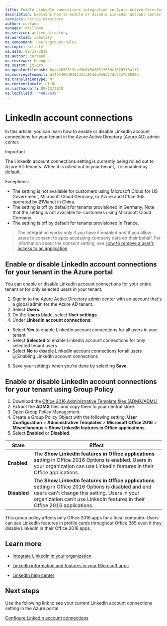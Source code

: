 ```yaml
---
title: Enable LinkedIn connections integration in Azure Active Directory | Microsoft Docs
description: Explains how to enable or disable LinkedIn account connections for Microsoft apps in Azure Active Directory
services: active-directory
author: curtand
manager: mtillman
ms.service: active-directory
ms.workload: identity
ms.component: users-groups-roles
ms.topic: article
ms.date: 09/11/2018
ms.author: curtand
ms.reviewer: beengen
ms.custom: it-pro
ms.openlocfilehash: 0eaa2656313ecd9b64503051265dc16285f0a1f3
ms.sourcegitcommit: d1451406a010fd3aa854dc8e5b77dc5537d8050e
ms.translationtype: MT
ms.contentlocale: nl-NL
ms.lasthandoff: 09/13/2018
ms.locfileid: "44867639"
---
```

# <a name="linkedin-account-connections"></a>LinkedIn account connections

In this article, you can learn how to enable or disable LinkedIn account connections for your tenant in the Azure Active Directory (Azure AD) admin center.

> [!IMPORTANT]
> The LinkedIn account connections setting is currently being rolled out to Azure AD tenants. When it is rolled out to your tenant, it is enabled by default. 
> 
> Exceptions:
> * The setting is not available for customers using Microsoft Cloud for US Government, Microsoft Cloud Germany, or Azure and Office 365 operated by 21Vianet in China.
> * The setting is off by default for tenants provisioned in Germany. Note that the setting is not available for customers using Microsoft Cloud Germany.
> * The setting is off by default for tenants provisioned in France.

> The integration works only if you have it enabled *and* if you allow users to consent to apps accessing company data on their behalf. For information about the consent setting, see [How to remove a user’s access to an application](https://docs.microsoft.com/azure/active-directory/application-access-assignment-how-to-remove-assignment).

## <a name="enable-or-disable-linkedin-account-connections-for-your-tenant-in-the-azure-portal"></a>Enable or disable LinkedIn account connections for your tenant in the Azure portal

You can enable or disable LinkedIn account connections for your entire tenant or for only selected users in your tenant.

1. Sign in to the [Azure Active Directory admin center](https://aad.portal.azure.com/) with an account that's a global admin for the Azure AD tenant.
2. Select **Users**.
3. On the **Users** blade, select **User settings**.
4. Under **LinkedIn account connections**:
  * Select **Yes** to enable LinkedIn account connections for all users in your tenant
  * Select **Selected** to enable LinkedIn account connections for only selected tenant users
  * Select **No** to disable LinkedIn account connections for all users ![Enabling LinkedIn account connections](./media/linkedin-integration/linkedin-integration.png)
5. Save your settings when you're done by selecting **Save**.

## <a name="enable-or-disable-linkedin-account-connections-for-your-tenant-using-group-policy"></a>Enable or disable LinkedIn account connections for your tenant using Group Policy

1. Download the [Office 2016 Administrative Template files (ADMX/ADML)](https://www.microsoft.com/download/details.aspx?id=49030)
2. Extract the **ADMX** files and copy them to your central store.
3. Open Group Policy Management.
4. Create a Group Policy Object with the following setting: **User Configuration** > **Administrative Templates** > **Microsoft Office 2016** > **Miscellaneous** > **Show LinkedIn features in Office applications**.
5. Select **Enabled** or **Disabled**.
  
 State | Effect
------ | ------
**Enabled** | The **Show LinkedIn features in Office applications** setting in Office 2016 Options is enabled. Users in your organization can use LinkedIn features in their Office applications.
 **Disabled** | The **Show LinkedIn features in Office applications** setting in Office 2016 Options is disabled and end users can't change this setting. Users in your organization can't use LinkedIn features in their Office 2016 applications.

This group policy affects only Office 2016 apps for a local computer. Users can see LinkedIn features in profile cards throughout Office 365 even if they disable LinkedIn in their Office 2016 apps.

## <a name="learn-more"></a>Learn more

* [Integrate LinkedIn in your organization](linkedin-user-consent.md)

* [LinkedIn information and features in your Microsoft apps](https://go.microsoft.com/fwlink/?linkid=850740)

* [LinkedIn help center](https://www.linkedin.com/help/linkedin)

## <a name="next-steps"></a>Next steps
Use the following link to see your current LinkedIn account connections setting in the Azure portal:

[Configure LinkedIn account connections](https://aad.portal.azure.com/#blade/Microsoft_AAD_IAM/UserManagementMenuBlade/UserSettings) 
